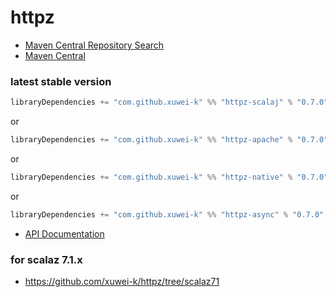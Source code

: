 # httpz

- [Maven Central Repository Search](http://search.maven.org/#search%7Cga%7C1%7Cg%3A%22com.github.xuwei-k%22)
- [Maven Central](http://repo1.maven.org/maven2/com/github/xuwei-k/)


### latest stable version

```scala
libraryDependencies += "com.github.xuwei-k" %% "httpz-scalaj" % "0.7.0"
```

or

```scala
libraryDependencies += "com.github.xuwei-k" %% "httpz-apache" % "0.7.0"
```

or

```scala
libraryDependencies += "com.github.xuwei-k" %% "httpz-native" % "0.7.0"
```

or

```scala
libraryDependencies += "com.github.xuwei-k" %% "httpz-async" % "0.7.0"
```


- [API Documentation](https://oss.sonatype.org/service/local/repositories/releases/archive/com/github/xuwei-k/httpz-all_2.12/0.7.0/httpz-all_2.12-0.7.0-javadoc.jar/!/index.html)


### for scalaz 7.1.x
- <https://github.com/xuwei-k/httpz/tree/scalaz71>
